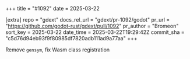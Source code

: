 +++
title = "#1092"
date = 2025-03-22

[extra]
repo = "gdext"
docs_rel_url = "gdext/pr-1092/godot"
pr_url = "https://github.com/godot-rust/gdext/pull/1092"
pr_author = "Bromeon"
sort_key = 2025-03-22
date_time = 2025-03-22T19:29:42Z
commit_sha = "c5d76d94eb93f9f80985df7820adb111ad9a77aa"
+++

Remove `gensym`, fix Wasm class registration
